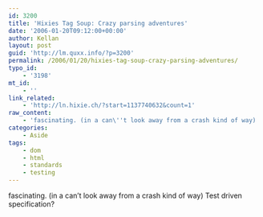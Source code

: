 ```yaml
---
id: 3200
title: 'Hixies Tag Soup: Crazy parsing adventures'
date: '2006-01-20T09:12:00+00:00'
author: Kellan
layout: post
guid: 'http://lm.quxx.info/?p=3200'
permalink: /2006/01/20/hixies-tag-soup-crazy-parsing-adventures/
typo_id:
    - '3198'
mt_id:
    - ''
link_related:
    - 'http://ln.hixie.ch/?start=1137740632&count=1'
raw_content:
    - 'fascinating. (in a can\''t look away from a crash kind of way)  Test driven specification?'
categories:
    - Aside
tags:
    - dom
    - html
    - standards
    - testing
---
```


fascinating. (in a can’t look away from a crash kind of way) Test driven specification?